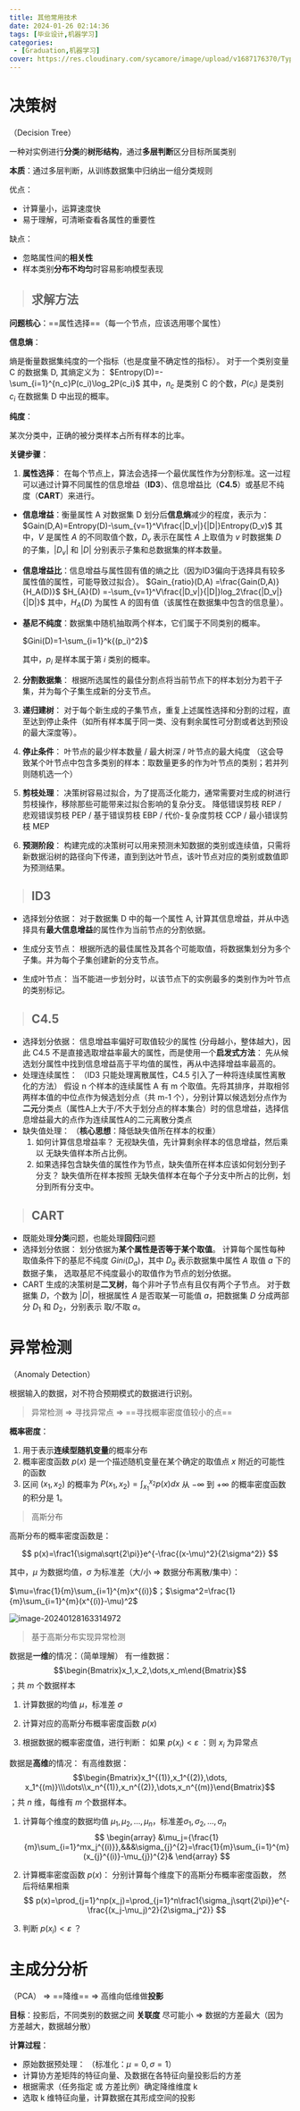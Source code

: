 ```yaml
---
title: 其他常用技术
date: 2024-01-26 02:14:36
tags: [毕业设计,机器学习]
categories: 
 - [Graduation,机器学习]
cover: https://res.cloudinary.com/sycamore/image/upload/v1687176370/Typera/2023/06/a52f34c1f306520174b3bdbc613f9ec5.webp
---
```


# 决策树

（Decision Tree）

一种对实例进行**分类**的**树形结构**，通过**多层判断**区分目标所属类别

**本质**：通过多层判断，从训练数据集中归纳出一组分类规则

优点：
- 计算量小，运算速度快
- 易于理解，可清晰查看各属性的重要性

缺点：
- 忽略属性间的**相关性**
- 样本类别**分布不均匀**时容易影响模型表现

> ## 求解方法

**问题核心**：==属性选择==（每一个节点，应该选用哪个属性）

**信息熵**：

熵是衡量数据集纯度的一个指标（也是度量不确定性的指标）。
对于一个类别变量 C 的数据集 D, 其熵定义为：
$Entropy(D)=-\sum_{i=1}^{n_c}P(c_i)\log_2P(c_i)$
其中，$n_c$ 是类别 C 的个数，$P(c_i)$ 是类别 $c_i$ 在数据集 D 中出现的概率。

**纯度**：

某次分类中，正确的被分类样本占所有样本的比率。

**关键步骤**：
1. **属性选择**：
    在每个节点上，算法会选择一个最优属性作为分割标准。这一过程可以通过计算不同属性的信息增益（**ID3**）、信息增益比（**C4.5**）或基尼不纯度（**CART**）来进行。
  - **信息增益**：衡量属性 A 对数据集 D 划分后**信息熵**减少的程度，表示为：
     $Gain(D,A)=Entropy(D)-\sum_{v=1}^V\frac{|D_v|}{|D|}Entropy(D_v)$
     其中，$V$ 是属性 $A$ 的不同取值个数，$D_v$ 表示在属性 $A$ 上取值为 $v$ 时数据集 $D$ 的子集，$|D_v|$ 和 $|D|$ 分别表示子集和总数据集的样本数量。
  - **信息增益比**：信息增益与属性固有值的熵之比（因为ID3偏向于选择具有较多属性值的属性，可能导致过拟合）。
       $Gain_{ratio}(D,A) =\frac{Gain(D,A)}{H_A(D)}$
       $H_{A}(D) =-\sum_{v=1}^V\frac{|D_v|}{|D|}log_2\frac{|D_v|}{|D|}$
      其中，$H_{A}(D)$ 为属性 A 的固有值（该属性在数据集中包含的信息量）。
  - **基尼不纯度**：数据集中随机抽取两个样本，它们属于不同类别的概率。

       $Gini(D)=1-\sum_{i=1}^k{(p_i)^2}$

       其中，$p_i$ 是样本属于第 $i$ 类别的概率。
       

2. **分割数据集**：
    根据所选属性的最佳分割点将当前节点下的样本划分为若干子集，并为每个子集生成新的分支节点。

3. **递归建树**：
    对于每个新生成的子集节点，重复上述属性选择和分割的过程，直至达到停止条件（如所有样本属于同一类、没有剩余属性可分割或者达到预设的最大深度等）。

4. **停止条件**：
   叶节点的最少样本数量 / 最大树深 / 叶节点的最大纯度
   （这会导致某个叶节点中包含多类别的样本：取数量更多的作为叶节点的类别；若并列则随机选一个）

5. **剪枝处理**：
    决策树容易过拟合，为了提高泛化能力，通常需要对生成的树进行剪枝操作，移除那些可能带来过拟合影响的复杂分支。
    降低错误剪枝 REP / 悲观错误剪枝 PEP / 基于错误剪枝 EBP / 代价-复杂度剪枝 CCP / 最小错误剪枝 MEP

6. **预测阶段**：
    构建完成的决策树可以用来预测未知数据的类别或连续值，只需将新数据沿树的路径向下传递，直到到达叶节点，该叶节点对应的类别或数值即为预测结果。

> ## ID3

-   选择划分依据：
    对于数据集 D 中的每一个属性 A, 计算其信息增益，并从中选择具有**最大信息增益**的属性作为当前节点的分割依据。

-   生成分支节点：
    根据所选的最佳属性及其各个可能取值，将数据集划分为多个子集。并为每个子集创建新的分支节点。

-   生成叶节点：
    当不能进一步划分时，以该节点下的实例最多的类别作为叶节点的类别标记。

> ## C4.5

-   选择划分依据：
    信息增益率偏好可取值较少的属性 (分母越小，整体越大)，因此 C4.5 不是直接选取增益率最大的属性，而是使用一个**启发式方法**：
    先从候选划分属性中找到信息增益高于平均值的属性，再从中选择增益率最高的。
-   处理连续属性：
    （ID3 只能处理离散属性，C4.5 引入了一种将连续属性离散化的方法）
    假设 n 个样本的连续属性 A 有 m 个取值。先将其排序，并取相邻两样本值的中位点作为候选划分点（共 m-1 个），分别计算以候选划分点作为**二元**分类点（属性A上大于/不大于划分点的样本集合）时的信息增益，选择信息增益最大的点作为连续属性A的二元离散分类点
-   缺失值处理：
    （**核心思想**：降低缺失值所在样本的权重）
    1. 如何计算信息增益率？
       无视缺失值，先计算剩余样本的信息增益，然后乘以 无缺失值样本所占比例。
    2. 如果选择包含缺失值的属性作为节点，缺失值所在样本应该如何划分到子分支？
       缺失值所在样本按照 无缺失值样本在每个子分支中所占的比例，划分到所有分支中。


> ## CART

-   既能处理**分类**问题，也能处理**回归**问题
-   选择划分依据：
    划分依据为**某个属性是否等于某个取值**。
    计算每个属性每种取值条件下的基尼不纯度 $Gini(D_a)$，其中 $D_a$ 表示数据集中属性 $A$ 取值 $a$ 下的数据子集，
    选取基尼不纯度最小的取值作为节点的划分依据。
-   CART 生成的决策树是**二叉树**，每个非叶子节点有且仅有两个子节点。
    对于数据集 $D$，个数为 $|D|$，根据属性 $A$ 是否取某一可能值 $a$，把数据集 $D$ 分成两部分 $D_1$ 和 $D_2$，分别表示 取/不取 $a$。

# 异常检测

（Anomaly Detection）

根据输入的数据，对不符合预期模式的数据进行识别。

>   异常检测 => 寻找异常点 => ==寻找概率密度值较小的点==

**概率密度**：

1.   用于表示**连续型随机变量**的概率分布
2.   概率密度函数 $p(x)$ 是一个描述随机变量在某个确定的取值点 $x$ 附近的可能性的函数
3.   区间 $(x_1,x_2)$ 的概率为 $P(x_1,x_2)=\int_{x_1}^{x_2}p(x)dx$
     从 $-\infty$ 到 $+\infty$ 的概率密度函数的积分是 1。

>   高斯分布

高斯分布的概率密度函数是：

$$
p(x)=\frac1{\sigma\sqrt{2\pi}}e^{-\frac{(x-\mu)^2}{2\sigma^2}}
$$

其中，$\mu$ 为数据均值，$\sigma$ 为标准差（大/小 => 数据分布离散/集中）：

$\mu=\frac{1}{m}\sum_{i=1}^{m}x^{(i)}$；$\sigma^2=\frac{1}{m}\sum_{i=1}^{m}(x^{(i)}-\mu)^2$

![image-20240128163314972](https://res.cloudinary.com/sycamore/image/upload/v1706430803/Typera/2024/01/16504d63b5821211ed55826583950a8e.png)

>   基于高斯分布实现异常检测

数据是**一维**的情况：（简单理解）
有一维数据：$$\begin{Bmatrix}x_1,x_2,\dots,x_m\end{Bmatrix}$$；共 $m$ 个数据样本

1.   计算数据的均值 $\mu$，标准差 $\sigma$ 

2.   计算对应的高斯分布概率密度函数 $p(x)$

3.   根据数据的概率密度值，进行判断：
     如果 $p(x_i)<\varepsilon$ ：则 $x_i$ 为异常点

数据是**高维**的情况：
有高维数据：$$\begin{Bmatrix}x_1^{(1)},x_1^{(2)},\dots, x_1^{(m)}\\\dots\\x_n^{(1)},x_n^{(2)},\dots,x_n^{(m)}\end{Bmatrix}$$；共 $n$ 维，每维有 $m$ 个数据样本。

1.   计算每个维度的数据均值 $\mu_1,\mu_2,...,\mu_n$，标准差$\sigma_1,\sigma_2,...,\sigma_n$
     $$
     \begin{array}
     &\mu_j={\frac{1}{m}\sum_{i=1}^mx_j^{(i)}},&&&\sigma_{j}^{2}=\frac{1}{m}\sum_{i=1}^{m}(x_{j}^{(i)}-\mu_{j})^{2}&
     \end{array}
     $$

2.   计算概率密度函数 $p(x)$：
     分别计算每个维度下的高斯分布概率密度函数， 然后将结果相乘
     $$
     p(x)=\prod_{j=1}^np(x_j)=\prod_{j=1}^n\frac1{\sigma_j\sqrt{2\pi}}e^{-\frac{(x_j-\mu_j)^2}{2\sigma_j^2}}
     $$

3.   判断 $p(x_i)<\varepsilon$ ？

# 主成分分析

（PCA） => ==降维== => 高维向低维做**投影**

**目标**：投影后，不同类别的数据之间 **关联度** 尽可能小
=> 数据的方差最大（因为方差越大，数据越分散）

**计算过程**：

-   原始数据预处理：
    （标准化：$\mu=0,\sigma=1$）
-   计算协方差矩阵的特征向量、及数据在各特征向量投影后的方差
-   根据需求（任务指定 或 方差比例）确定降维维度 k 
-   选取 k 维特征向量，计算数据在其形成空间的投影
